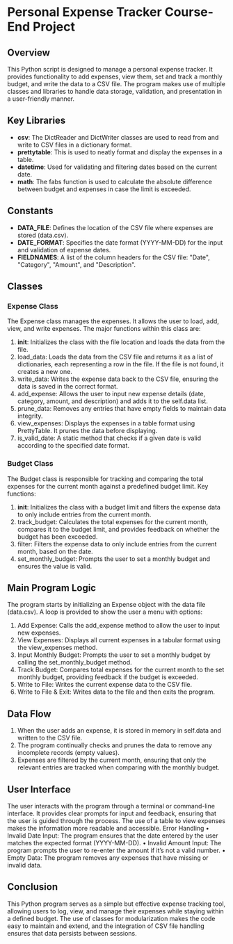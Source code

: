 # Personal Expense Tracker Course-End Project 

## Overview
This Python script is designed to manage a personal expense tracker. It provides functionality to add expenses, view them, set and track a monthly budget, and write the data to a CSV file. The program makes use of multiple classes and libraries to handle data storage, validation, and presentation in a user-friendly manner.

## Key Libraries
-	**csv**: The DictReader and DictWriter classes are used to read from and write to CSV files in a dictionary format.
-	**prettytable**: This is used to neatly format and display the expenses in a table.
- **datetime**: Used for validating and filtering dates based on the current date.
-	**math**: The fabs function is used to calculate the absolute difference between budget and expenses in case the limit is exceeded.

## Constants
-	**DATA_FILE**: Defines the location of the CSV file where expenses are stored (data.csv).
-	**DATE_FORMAT**: Specifies the date format (YYYY-MM-DD) for the input and validation of expense dates.
-	**FIELDNAMES**: A list of the column headers for the CSV file: "Date", "Category", "Amount", and "Description".

## Classes
### Expense Class
The Expense class manages the expenses. It allows the user to load, add, view, and write expenses. The major functions within this class are:
1.	__init__: Initializes the class with the file location and loads the data from the file.
2.	load_data: Loads the data from the CSV file and returns it as a list of dictionaries, each representing a row in the file. If the file is not found, it creates a new one.
3.	write_data: Writes the expense data back to the CSV file, ensuring the data is saved in the correct format.
4.	add_expense: Allows the user to input new expense details (date, category, amount, and description) and adds it to the self.data list.
5.	prune_data: Removes any entries that have empty fields to maintain data integrity.
6.	view_expenses: Displays the expenses in a table format using PrettyTable. It prunes the data before displaying.
7.	is_valid_date: A static method that checks if a given date is valid according to the specified date format.

### Budget Class
The Budget class is responsible for tracking and comparing the total expenses for the current month against a predefined budget limit. Key functions:
1.	__init__: Initializes the class with a budget limit and filters the expense data to only include entries from the current month.
2.	track_budget: Calculates the total expenses for the current month, compares it to the budget limit, and provides feedback on whether the budget has been exceeded.
3.	filter: Filters the expense data to only include entries from the current month, based on the date.
4.	set_monthly_budget: Prompts the user to set a monthly budget and ensures the value is valid.

## Main Program Logic
The program starts by initializing an Expense object with the data file (data.csv). A loop is provided to show the user a menu with options:
1.	Add Expense: Calls the add_expense method to allow the user to input new expenses.
2.	View Expenses: Displays all current expenses in a tabular format using the view_expenses method.
3.	Input Monthly Budget: Prompts the user to set a monthly budget by calling the set_monthly_budget method.
4.	Track Budget: Compares total expenses for the current month to the set monthly budget, providing feedback if the budget is exceeded.
5.	Write to File: Writes the current expense data to the CSV file.
6.	Write to File & Exit: Writes data to the file and then exits the program.

## Data Flow
1.	When the user adds an expense, it is stored in memory in self.data and written to the CSV file.
2.	The program continually checks and prunes the data to remove any incomplete records (empty values).
3.	Expenses are filtered by the current month, ensuring that only the relevant entries are tracked when comparing with the monthly budget.

## User Interface
The user interacts with the program through a terminal or command-line interface. It provides clear prompts for input and feedback, ensuring that the user is guided through the process. The use of a table to view expenses makes the information more readable and accessible.
Error Handling
•	Invalid Date Input: The program ensures that the date entered by the user matches the expected format (YYYY-MM-DD).
•	Invalid Amount Input: The program prompts the user to re-enter the amount if it’s not a valid number.
•	Empty Data: The program removes any expenses that have missing or invalid data.

## Conclusion
This Python program serves as a simple but effective expense tracking tool, allowing users to log, view, and manage their expenses while staying within a defined budget. The use of classes for modularization makes the code easy to maintain and extend, and the integration of CSV file handling ensures that data persists between sessions.
